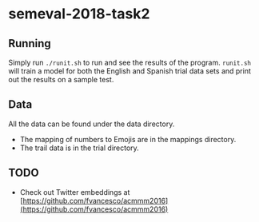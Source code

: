 # semeval-2018-task2

## Running
Simply run `./runit.sh` to run and see the results of the program. `runit.sh` will train a model for both the English and Spanish trial data sets and print out the results on a sample test.

## Data

All the data can be found under the data directory.
- The mapping of numbers to Emojis are in the mappings directory.
- The trail data is in the trial directory.

## TODO
- Check out Twitter embeddings at [https://github.com/fvancesco/acmmm2016](https://github.com/fvancesco/acmmm2016)
